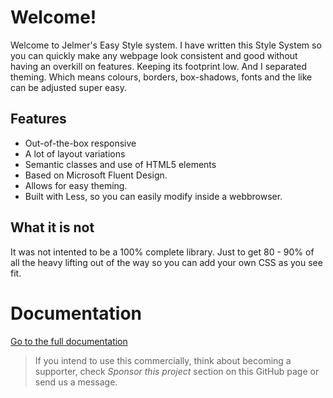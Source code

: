 # Welcome!

Welcome to Jelmer's Easy Style system. I have written this Style System
so you can quickly make any webpage look consistent and good without
having an overkill on features. Keeping its footprint low. And I
separated theming. Which means colours, borders, box-shadows, fonts and
the like can be adjusted super easy.

## Features

- Out-of-the-box responsive
- A lot of layout variations
- Semantic classes and use of HTML5 elements
- Based on Microsoft Fluent Design.
- Allows for easy theming.
- Built with Less, so you can easily modify inside a webbrowser.

## What it is not

It was not intented to be a 100% complete library. Just to get 80 -
90% of all the heavy lifting out of the way so you can add your own CSS
as you see fit.


# Documentation
[Go to the full documentation](https://pennions.github.io/JESS/)


> If you intend to use this commercially, think about becoming a supporter, check *Sponsor this project* section on this GitHub page or send us a message.